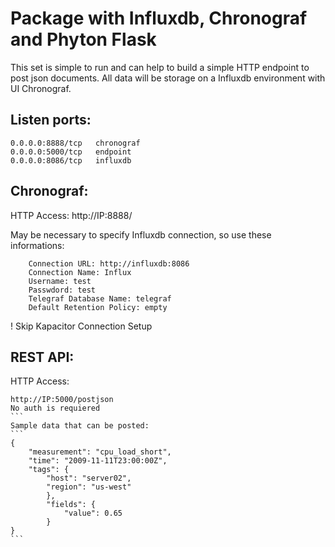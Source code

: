 # Package with Influxdb, Chronograf and Phyton Flask

This set is simple to run and can help to build a simple HTTP endpoint to post json documents.
All data will be storage on a Influxdb environment with UI Chronograf.

## Listen ports:
```
0.0.0.0:8888/tcp   chronograf
0.0.0.0:5000/tcp   endpoint
0.0.0.0:8086/tcp   influxdb
````

## Chronograf:
HTTP Access: http://IP:8888/

May be necessary to specify Influxdb connection, so use these informations:
```
    Connection URL: http://influxdb:8086
    Connection Name: Influx
    Username: test
    Passwdord: test
    Telegraf Database Name: telegraf
    Default Retention Policy: empty
```

! Skip Kapacitor Connection Setup 

## REST API:
HTTP Access:
````
http://IP:5000/postjson
No auth is requiered
```
Sample data that can be posted:
```
{
    "measurement": "cpu_load_short",
    "time": "2009-11-11T23:00:00Z",
    "tags": {
        "host": "server02",
        "region": "us-west"
        },
        "fields": {
            "value": 0.65
        }
}
```